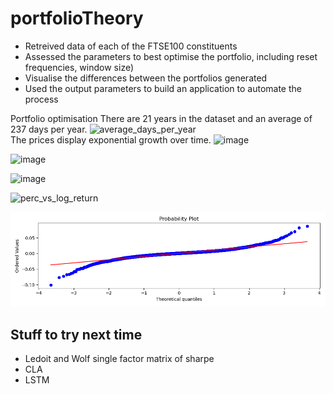 # portfolioTheory

- Retreived data of each of the FTSE100 constituents 
- Assessed the parameters to best optimise the portfolio, including reset frequencies, window size)
- Visualise the differences between the portfolios generated
- Used the output parameters to build an application to automate the process


Portfolio optimisation
There are 21 years in the dataset and an average of 237 days per year.
![average_days_per_year](https://user-images.githubusercontent.com/65450101/222821097-996b088a-305a-495a-ac4a-000350c51e13.png)<br>
The prices display exponential growth over time.
![image](https://user-images.githubusercontent.com/65450101/222821205-32742b6c-cbc2-4c3b-b460-48447e8087c1.png)

![image](https://user-images.githubusercontent.com/65450101/222821467-1d3bc7d4-5d6b-4b53-8e0c-d5018535aec2.png)

![image](https://user-images.githubusercontent.com/65450101/222821472-bb5c3d7b-fd5d-4bae-a7cb-5f32cdda5780.png)

![perc_vs_log_return](https://user-images.githubusercontent.com/65450101/222821788-5ff89af6-4b37-49b9-b7a2-5e8aad343167.png)

![QQ plot](https://github.com/Johanlai/portfolioTheory/blob/main/Media/QQ%20plot.png)

## Stuff to try next time
- Ledoit and Wolf single factor matrix of sharpe
- CLA
- LSTM